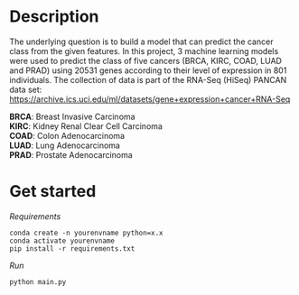 # Description
The underlying question is to build a model that can predict the cancer class from the given features.
In this project, 3 machine learning models were used to predict the class of five cancers (BRCA, KIRC, COAD, LUAD and PRAD) using 20531 genes
according to their level of expression in 801 individuals. The collection of data is part of the RNA-Seq (HiSeq) PANCAN data set:
https://archive.ics.uci.edu/ml/datasets/gene+expression+cancer+RNA-Seq

<b>BRCA</b>: Breast Invasive Carcinoma <br>
<b>KIRC</b>: Kidney Renal Clear Cell Carcinoma <br>
<b>COAD</b>: Colon Adenocarcinoma <br>
<b>LUAD</b>: Lung Adenocarcinoma <br>
<b>PRAD</b>: Prostate Adenocarcinoma



# Get started

*Requirements*

```
conda create -n yourenvname python=x.x 
conda activate yourenvname
pip install -r requirements.txt
```

*Run*

```
python main.py
```